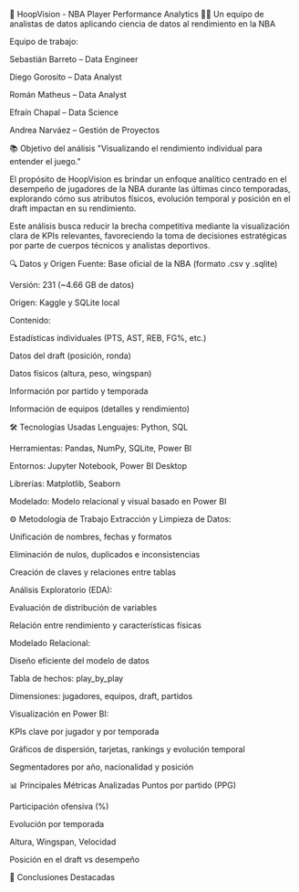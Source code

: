 🏀 HoopVision - NBA Player Performance Analytics
👨‍💻 Un equipo de analistas de datos aplicando ciencia de datos al rendimiento en la NBA

Equipo de trabajo:

Sebastián Barreto – Data Engineer

Diego Gorosito – Data Analyst

Román Matheus – Data Analyst

Efraín Chapal – Data Science

Andrea Narváez – Gestión de Proyectos

📚 Objetivo del análisis
"Visualizando el rendimiento individual para entender el juego."

El propósito de HoopVision es brindar un enfoque analítico centrado en el desempeño de jugadores de la NBA durante las últimas cinco temporadas, explorando cómo sus atributos físicos, evolución temporal y posición en el draft impactan en su rendimiento.

Este análisis busca reducir la brecha competitiva mediante la visualización clara de KPIs relevantes, favoreciendo la toma de decisiones estratégicas por parte de cuerpos técnicos y analistas deportivos.

🔍 Datos y Origen
Fuente: Base oficial de la NBA (formato .csv y .sqlite)

Versión: 231 (~4.66 GB de datos)

Origen: Kaggle y SQLite local

Contenido:

Estadísticas individuales (PTS, AST, REB, FG%, etc.)

Datos del draft (posición, ronda)

Datos físicos (altura, peso, wingspan)

Información por partido y temporada

Información de equipos (detalles y rendimiento)

🛠️ Tecnologías Usadas
Lenguajes: Python, SQL

Herramientas: Pandas, NumPy, SQLite, Power BI

Entornos: Jupyter Notebook, Power BI Desktop

Librerías: Matplotlib, Seaborn

Modelado: Modelo relacional y visual basado en Power BI

⚙️ Metodología de Trabajo
Extracción y Limpieza de Datos:

Unificación de nombres, fechas y formatos

Eliminación de nulos, duplicados e inconsistencias

Creación de claves y relaciones entre tablas

Análisis Exploratorio (EDA):

Evaluación de distribución de variables

Relación entre rendimiento y características físicas

Modelado Relacional:

Diseño eficiente del modelo de datos

Tabla de hechos: play_by_play

Dimensiones: jugadores, equipos, draft, partidos

Visualización en Power BI:

KPIs clave por jugador y por temporada

Gráficos de dispersión, tarjetas, rankings y evolución temporal

Segmentadores por año, nacionalidad y posición

📊 Principales Métricas Analizadas
Puntos por partido (PPG)

Participación ofensiva (%)

Evolución por temporada

Altura, Wingspan, Velocidad

Posición en el draft vs desempeño

🚀 Conclusiones Destacadas
